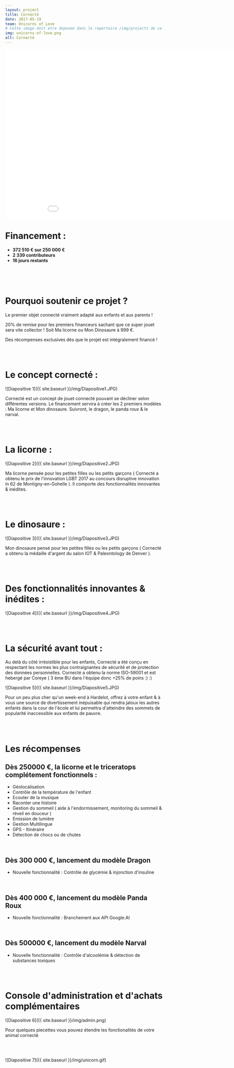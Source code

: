```yaml
---
layout: project
title: Cornecté
date: 2017-05-19
team: Unicorns of Love
# Cette image doit etre deposee dans le repertoire /img/projects de ce site.
img: unicorns-of-love.png
alt: Cornecté
---
```



<div class="embed-responsive embed-responsive-16by9">
    <iframe class="embed-responsive-item" src="//rejethons.libcast.com/widget/unicorns_of_love-mp4" class="libcast_player" width="960" height="540" frameborder="0" scrolling="no" allowfullscreen align="center"></iframe>
</div>

# Financement :

* **372 510 € sur 250 000 €**
* **2 339 contributeurs**
* **16 jours restants**



<br>
<br>
<br>

# Pourquoi soutenir ce projet ?

Le premier objet connecté vraiment adapté aux enfants et aux parents !

20% de remise pour les premiers financeurs sachant que ce super jouet sera vite collector !
Soit Ma licorne ou Mon Dinosaure à 999 €.

Des récompenses exclusives dès que le projet est intégralement financé !

<br>
<br>

# Le concept cornecté :

![Diapositive 1]({{ site.baseurl }}/img/Diapositive1.JPG)


 Cornecté est un concept de jouet connecté pouvant se décliner selon différentes versions.
 Le financement servira à créer les 2 premiers modèles : Ma licorne et Mon dinosaure.
 Suivront, le dragon, le panda roux & le narval.

<br>
<br>

# La licorne :

![Diapositive 2]({{ site.baseurl }}/img/Diapositive2.JPG)


Ma licorne pensée pour les petites filles ou les petits garçons ( Cornecté a obtenu le prix de l'innovation LGBT 2017 au concours disruptive innovation in 62 de Montigny-en-Gohelle ).
Il comporte des fonctionnalités innovantes & inédites.

<br>
<br>

# Le dinosaure :

![Diapositive 3]({{ site.baseurl }}/img/Diapositive3.JPG)


Mon dinosaure pensé pour les petites filles ou les petits garçons ( Cornecté a obtenu la médaille d'argent du salon IOT & Paleontology de Denver ).

<br>
<br>

# Des fonctionnalités innovantes & inédites :

![Diapositive 4]({{ site.baseurl }}/img/Diapositive4.JPG)

<br>
<br>

# La sécurité avant tout :

Au delà du côté irrésistible pour les enfants, Cornecté a été conçu en respectant les normes les plus contraignantes de sécurité et de protection des données personnelles. Cornecté a obtenu la norme ISO-59001 et est hebergé par Coreye ( 3 ème BU dans l'équipe donc +25% de poins :) :)

![Diapositive 5]({{ site.baseurl }}/img/Diapositive5.JPG)


Pour un peu plus cher qu'un week-end à Hardelot, offrez à votre enfant & à vous une source de divertissement inépuisable qui rendra jaloux les autres enfants dans la cour de l'école et lui permettra d'atteindre des sommets de popularité inaccessible aux enfants de pauvre.

<br>
<br>

# Les récompenses

## Dès 250000 €, la licorne et le triceratops complétement fonctionnels :

* Géolocalisation
* Contrôle de la température de l'enfant 
* Ecouter de la musique
* Raconter une histoire
* Gestion du sommeil ( aide à l'endormissement, monitoring du sommeil & réveil en douceur )
* Emission de lumière 
* Gestion Multilingue
* GPS - Itinéraire
* Détection de chocs ou de chutes

<br>

## Dès 300 000 €, lancement du modèle Dragon

* Nouvelle fonctionnalité : Contrôle de glycémie & injonction d'insuline

<br>

## Dès 400 000 €, lancement du modèle Panda Roux

* Nouvelle fonctionnalité : Branchement aux API Google.AI

<br>

## Dès 500000 €, lancement du modèle Narval

* Nouvelle fonctionnalité : Contrôle d'alcoolémie & détection de substances toxiques

<br>
<br>

# Console d'administration et d'achats complémentaires

![Diapositive 6]({{ site.baseurl }}/img/admin.png)

Pour quelques piecettes vous pouvez étendre les fonctionalités de votre animal cornecté

<br>
<br>


![Diapositive 7]({{ site.baseurl }}/img/unicorn.gif)
